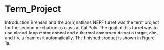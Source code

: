 # Term_Project

Introduction
Brendan and the Jo(h)nathans NERF turret was the term project for the second mechatronics class at Cal Poly. The goal of this turret was to use closed-loop motor control and a thermal camera to detect a target, aim, and fire a foam dart automatically. The finished product is shown in Figure 1a. 

